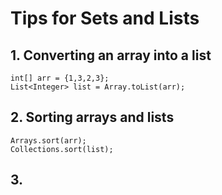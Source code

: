 # Tips for Sets and Lists

## 1. Converting an array into a list
```
int[] arr = {1,3,2,3};
List<Integer> list = Array.toList(arr);
```

## 2. Sorting arrays and lists
```
Arrays.sort(arr);
Collections.sort(list);
```

## 3. 